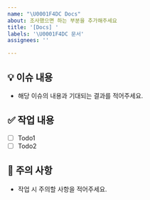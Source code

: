 ```yaml
---
name: "\U0001F4DC Docs"
about: 조사했으면 하는 부분을 추가해주세요
title: '[Docs] '
labels: '\U0001F4DC 문서'
assignees: ''

---
```


## :bulb: 이슈 내용
- 해당 이슈의 내용과 기대되는 결과를 적어주세요.

## :white_check_mark: 작업 내용
- [ ] Todo1
- [ ] Todo2

## :rotating_light: 주의 사항
- 작업 시 주의할 사항을 적어주세요.
